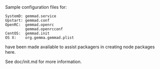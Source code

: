 Sample configuration files for:
```
SystemD: gemmad.service
Upstart: gemmad.conf
OpenRC:  gemmad.openrc
         gemmad.openrcconf
CentOS:  gemmad.init
OS X:    org.gemma.gemmad.plist
```
have been made available to assist packagers in creating node packages here.

See doc/init.md for more information.
